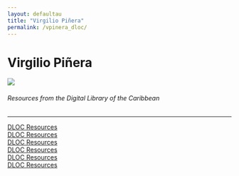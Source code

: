 ```yaml
---
layout: defaultau
title: "Virgilio Piñera"
permalink: /vpinera_dloc/
---
```

<!-- partial:index.partial.html -->
<div class="content">
    <h1>Virgilio Piñera</h1>
    <div class="quote">
        <div><img src="https://encrypted-tbn3.gstatic.com/images?q=tbn:ANd9GcR149bKETriM0LWgw60v0trW8QNIOgGnHg2Qn8vQafZRznks6EO" class="logo"></div>
    </div>
    <body>
    <h6>Resources from the Digital Library of the Caribbean</h6><hr> 
        <a href="https://www.dloc.com/UF00098948/00030/pdf" target="_blank">DLOC Resources</a><br>
        <a href="https://www.dloc.com/AA00089838/00001/images/24" target="_blank">DLOC Resources</a><br>
        <a href="https://www.dloc.com/AA00048549/00023/images/24" target="_blank">DLOC Resources</a><br>
        <a href="https://www.dloc.com/UF00029010/04793/pdf" target="_blank">DLOC Resources</a><br>
        <a href="https://www.dloc.com/UF00102128/00001/images/0" target="_blank">DLOC Resources</a><br>
        <a href="https://www.dloc.com/AA00048549/00051/images/35" target="_blank">DLOC Resources</a><br>
    </body> 
          </div>
  <!-- partial -->
<script src='https://cdnjs.cloudflare.com/ajax/libs/jquery/3.1.1/jquery.min.js'></script><script  src="{{ site.baseurl }}/assets/js/authorscript.js"></script>